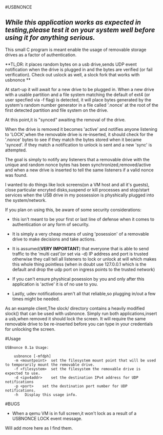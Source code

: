 #USBNONCE
## *While this application works as expected in testing,please test it on your system well before using it for anything serious.*

 This small C program is meant enable the usage of
 removable storage drives as a factor of authentication.

 **TL;DR: it places random bytes on a usb drive,sends UDP event 
 notification when the drive is plugged in and the bytes are verified (or fail verification).
 Check out uslock as well, a slock fork that works with usbnonce **
 	
 At start-up it will await for a new drive to be plugged in.
 When a new drive with a usable partition and a file system matching
 the default of ext4 (or user specfied via -f flag) is detected,
	it will place bytes generated by the system's random number generator 
 in a file called '.nonce' at the root of the first detected
 partition and file system on the drive.

 At this point,it is "synced" awaiting the removal of the drive.
 
 When the drive is removed it becomes 'active' and notifies 
 anyone listening to 'LOCK',when the removable drive is re-inserted,
 it should check for the '.nonce' bytes to see if they match the bytes
 stored when it became 'synced'. if they match a notification to unlock
 is sent and a new 'sync' is attempted.

 The goal is simply to notify any listeners that a removable drive 
 with the unique and random nonce bytes has been synchronized,removed/active and
 when a new drive is inserted to tell the same listeners if a valid nonce was found.

 I wanted to do things like lock screens(on a VM host and all it's guests),
 close particular encryted disks,suspend or kill processes and stop/start services
 when the USB drive in my possession is physhically plugged into the system/network.

If you plan on using this, be aware of some security considerations:

* this isn't meant to be your first or last line of defense when it comes to
  authentication or any form of security.
		
* It is simply a very cheap means of using 'posession' of a removable drive
  to make decisions and take actions. 
* It is assumed(**VERY IMPORTANT**) that everyone that is able to send traffic to the 
  'multi cast'(or set via -d) IP address and port is trusted otherwise they call tell all listeners
  to lock or unlock at will which makes this whole thing pointless 
  (when in doubt use 127.0.0.1 which is the default and drop the udp port on ingress points to the trusted network)
		
* If you can't ensure physhical posession by you and only after this application is 'active'
  it is of no use to you.
		
* Lastly, udev notifications aren't all that reliable,so plugging in/out a few times might be needed.

As an example client,The slock/ directory contains a heavily modified slock() that can be used with usbnonce.
Simply run both applications,insert a usb,when removed it should lock the screen. It will require the same removable 
drive to be re-inserted before you can type in your credentials for unlocking the screen. 

#Usage

```		
USBnonce 0.1a Usage:

	usbnonce [-mfdph]
	-m <mountpoint>	 set the filesystem mount point that will be used to temporarily mount the removable drive.
	-f <filesystem>	 set the filesystem the removable drive is expected to use.
	-d <ipv4addr>	 set the destination IPv4 address for UDP notifications
	-p <port>	 set the destination port number for UDP notifications.
	-h 	 Display this usage info.
```

#BUGS

* When  a qemu VM is in full screen,it won't lock as a result of a USBNONCE LOCK event message.

Will add more here as I find them.
